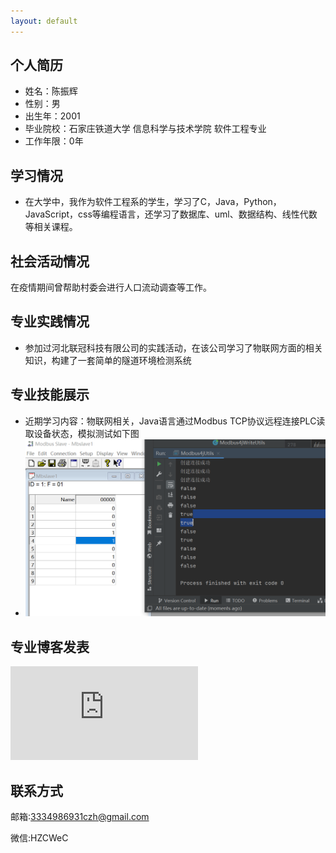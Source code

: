 ```yaml
---
layout: default
---
```





## 个人简历

- 姓名：陈振辉
- 性别：男
- 出生年：2001
- 毕业院校：石家庄铁道大学 信息科学与技术学院 软件工程专业
- 工作年限：0年

## 学习情况

- 在大学中，我作为软件工程系的学生，学习了C，Java，Python，JavaScript，css等编程语言，还学习了数据库、uml、数据结构、线性代数等相关课程。

## 社会活动情况

在疫情期间曾帮助村委会进行人口流动调查等工作。

## 专业实践情况

- 参加过河北联冠科技有限公司的实践活动，在该公司学习了物联网方面的相关知识，构建了一套简单的隧道环境检测系统


## 专业技能展示
- 近期学习内容：物联网相关，Java语言通过Modbus TCP协议远程连接PLC读取设备状态，模拟测试如下图
- ![image](static/image.png)



## 专业博客发表
![JDBC连接数据库](https://www.cnblogs.com/333czh/p/15578227.html)


## 联系方式

邮箱:3334986931czh@gmail.com

微信:HZCWeC

